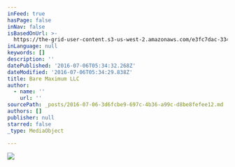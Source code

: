 ```yaml
---
inFeed: true
hasPage: false
inNav: false
isBasedOnUrl: >-
  https://the-grid-user-content.s3-us-west-2.amazonaws.com/e3fc7dac-3344-4f35-b67e-f10cc6f2e467.png
inLanguage: null
keywords: []
description: ''
datePublished: '2016-07-06T05:34:32.268Z'
dateModified: '2016-07-06T05:34:29.838Z'
title: Bare Maximum LLC
author:
  - name: ''
    url: ''
sourcePath: _posts/2016-07-06-3d6fcbe9-697c-4b36-a99c-d8be8fefee12.md
authors: []
publisher: null
starred: false
_type: MediaObject

---
```

![](https://the-grid-user-content.s3-us-west-2.amazonaws.com/e3fc7dac-3344-4f35-b67e-f10cc6f2e467.png)
